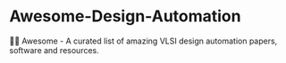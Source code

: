 # Awesome-Design-Automation
🤹‍♀️ Awesome - A curated list of amazing VLSI design automation papers, software and resources.
